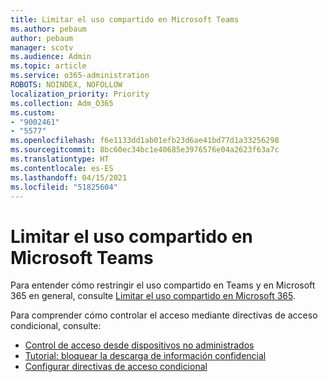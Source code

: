 ```yaml
---
title: Limitar el uso compartido en Microsoft Teams
ms.author: pebaum
author: pebaum
manager: scotv
ms.audience: Admin
ms.topic: article
ms.service: o365-administration
ROBOTS: NOINDEX, NOFOLLOW
localization_priority: Priority
ms.collection: Adm_O365
ms.custom:
- "9002461"
- "5577"
ms.openlocfilehash: f6e1133dd1ab01efb23d6ae41bd77d1a33256298
ms.sourcegitcommit: 8bc60ec34bc1e40685e3976576e04a2623f63a7c
ms.translationtype: HT
ms.contentlocale: es-ES
ms.lasthandoff: 04/15/2021
ms.locfileid: "51825604"
---
```

# <a name="limit-sharing-in-microsoft-teams"></a>Limitar el uso compartido en Microsoft Teams

Para entender cómo restringir el uso compartido en Teams y en Microsoft 365 en general, consulte [Limitar el uso compartido en Microsoft 365](https://docs.microsoft.com/microsoft-365/solutions/microsoft-365-limit-sharing?view=o365-worldwide).

Para comprender cómo controlar el acceso mediante directivas de acceso condicional, consulte:

- [Control de acceso desde dispositivos no administrados](https://docs.microsoft.com/sharepoint/control-access-from-unmanaged-devices)
- [Tutorial: bloquear la descarga de información confidencial](https://docs.microsoft.com/cloud-app-security/use-case-proxy-block-session-aad)
- [Configurar directivas de acceso condicional](https://docs.microsoft.com/microsoft-365/business/set-up-conditional-access-policies?view=o365-worldwide)
